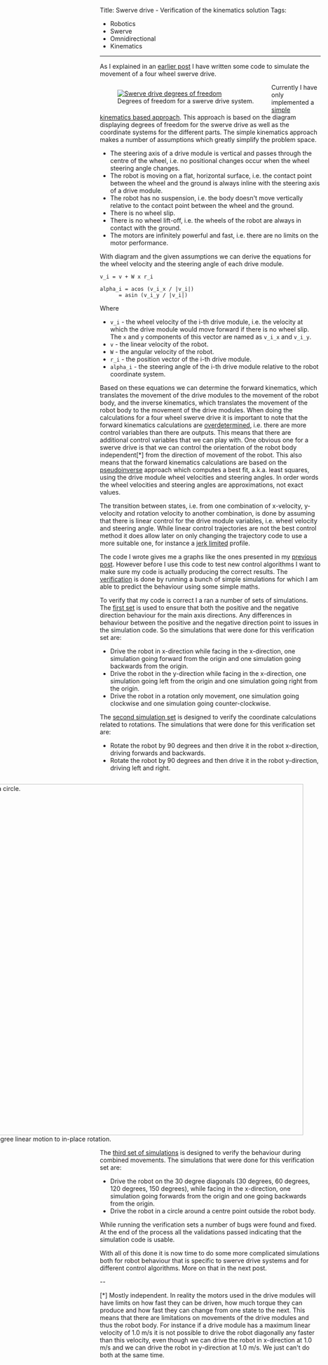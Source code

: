 Title: Swerve drive - Verification of the kinematics solution
Tags:

- Robotics
- Swerve
- Omnidirectional
- Kinematics

---

As I explained in an [earlier post](posts/Swerve-drive-kinematics-simulation) I have written some
code to simulate the movement of a four wheel swerve drive.

<figure style="float:left">
  <a href="/assets/images/robotics/swerve/swerve-dof.png" target="_blank">
    <img alt="Swerve drive degrees of freedom" src="/assets/images/robotics/swerve/swerve-dof.png" />
  </a>
  <figcaption>Degrees of freedom for a swerve drive system.</figcaption>
</figure>


Currently I have only implemented a
[simple kinematics based approach](https://www.chiefdelphi.com/t/paper-4-wheel-independent-drive-independent-steering-swerve/107383).
This approach is based on the diagram displaying degrees of freedom for the swerve drive as well as
the coordinate systems for the different parts. The simple kinematics approach makes a number of
assumptions which greatly simplify the problem space.

- The steering axis of a drive module is vertical and passes through the centre of the wheel, i.e.
  no positional changes occur when the wheel steering angle changes.
- The robot is moving on a flat, horizontal surface, i.e. the contact point between the wheel and
  the ground is always inline with the steering axis of a drive module.
- The robot has no suspension, i.e. the body doesn't move vertically relative to the contact
  point between the wheel and the ground.
- There is no wheel slip.
- There is no wheel lift-off, i.e. the wheels of the robot are always in contact with the ground.
- The motors are infinitely powerful and fast, i.e. there are no limits on the motor performance.

With diagram and the given assumptions we can derive the equations for the wheel velocity
and the steering angle of each drive module.

    v_i = v + W x r_i

    alpha_i = acos (v_i_x / |v_i|)
          = asin (v_i_y / |v_i|)

Where

- `v_i` - the wheel velocity of the i-th drive module, i.e. the velocity at which the drive module
  would move forward if there is no wheel slip. The `x` and `y` components of this vector are
  named as `v_i_x` and `v_i_y`.
- `v` - the linear velocity of the robot.
- `W` - the angular velocity of the robot.
- `r_i` - the position vector of the i-th drive module.
- `alpha_i` - the steering angle of the i-th drive module relative to the robot coordinate system.

Based on these equations we can determine the forward kinematics, which translates the movement
of the drive modules to the movement of the robot body, and the inverse kinematics, which translates
the movement of the robot body to the movement of the drive modules. When doing the calculations for
a four wheel swerve drive it is important to note that the forward kinematics calculations are
[overdetermined](https://en.wikipedia.org/wiki/Overdetermined_system), i.e. there are more control
variables than there are outputs. This means that there are additional control variables that we can
play with. One obvious one for a swerve drive is that we can control the orientation of the robot body
independent[*] from the direction of movement of the robot. This also means that the forward kinematics
calculations are based on the [pseudoinverse](https://en.wikipedia.org/wiki/Moore%E2%80%93Penrose_inverse)
approach which computes a best fit, a.k.a. least squares, using the drive module wheel velocities and
steering angles. In order words the wheel velocities and steering angles are approximations, not exact
values.

The transition between states, i.e. from one combination of x-velocity, y-velocity and rotation velocity
to another combination, is done by assuming that there is linear control for the drive module variables,
i.e. wheel velocity and steering angle. While linear control trajectories are not the best control
method it does allow later on only changing the trajectory code to use a more suitable one, for
instance a [jerk limited](https://en.wikipedia.org/wiki/Jerk_(physics)#In_motion_control) profile.

The code I wrote gives me a graphs like the ones presented in my [previous post](posts/Swerve-drive-kinematics-simulation).
However before I use this code to test new control algorithms I want to make sure my code is
actually producing the correct results. The [verification](https://en.wikipedia.org/wiki/Software_verification_and_validation)
is done by running a bunch of simple simulations for which I am able to predict the behaviour using
some simple maths.

To verify that my code is correct I a ran a number of sets of simulations. The
[first set](https://github.com/pvandervelde/basic-swerve-sim/blob/master/verification/linear_module_first/simple_4w_steering/linear_with_single_axis/README.md)
is used to ensure that both the positive and the negative direction behaviour for the main axis directions.
Any differences in behaviour between the positive and the negative direction point to issues in the
simulation code. So the simulations that were done for this verification set are:

- Drive the robot in x-direction while facing in the x-direction, one simulation going forward from
  the origin and one simulation going backwards from the origin.
- Drive the robot in the y-direction while facing in the x-direction, one simulation going left from
  the origin and one simulation going right from the origin.
- Drive the robot in a rotation only movement, one simulation going clockwise and one simulation going
  counter-clockwise.

The [second simulation set](https://github.com/pvandervelde/basic-swerve-sim/blob/master/verification/linear_module_first/simple_4w_steering/rotation_with_single_axis/README.md)
is designed to verify the coordinate calculations related to rotations. The
simulations that were done for this verification set are:

- Rotate the robot by 90 degrees and then drive it in the robot x-direction, driving forwards
  and backwards.
- Rotate the robot by 90 degrees and then drive it in the robot y-direction, driving left and right.

<figure style="float:right">
  <a href="/assets/images/robotics/swerve/swerve_sim_circle.png" target="_blank">
    <img
        alt="Drive the robot in a circle."
        src="/assets/images/robotics/swerve/swerve_sim_circle.png"
        width="833"
        height="800"/>
  </a>
  <figcaption>Transition from 45 degree linear motion to in-place rotation.</figcaption>
</figure>

The [third set of simulations](https://github.com/pvandervelde/basic-swerve-sim/blob/master/verification/linear_module_first/simple_4w_steering/combined/README.md)
is designed to verify the behaviour during combined movements. The
simulations that were done for this verification set are:

- Drive the robot on the 30 degree diagonals (30 degrees, 60 degrees, 120 degrees, 150 degrees),
  while facing in the x-direction, one simulation going forwards from the origin and one going
  backwards from the origin.
- Drive the robot in a circle around a centre point outside the robot body.

While running the verification sets a number of bugs were found and fixed. At the end of the process
all the validations passed indicating that the simulation code is usable.

With all of this done it is now time to do some more complicated simulations both for robot behaviour
that is specific to swerve drive systems and for different control algorithms. More on that in the next
post.

--

[*] Mostly independent. In reality the motors used in the drive modules will have
    limits on how fast they can be driven, how much torque they can produce and
    how fast they can change from one state to the next. This means that there
    are limitations on movements of the drive modules and thus the robot body. For
    instance if a drive module has a maximum linear velocity of 1.0 m/s it is
    not possible to drive the robot diagonally any faster than this velocity, even
    though we can drive the robot in x-direction at 1.0 m/s and we can drive the
    robot in y-direction at 1.0 m/s. We just can't do both at the same time.
